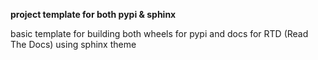**project template for both pypi & sphinx**

basic template for building both wheels for pypi
and docs for RTD (Read The Docs) using sphinx theme



